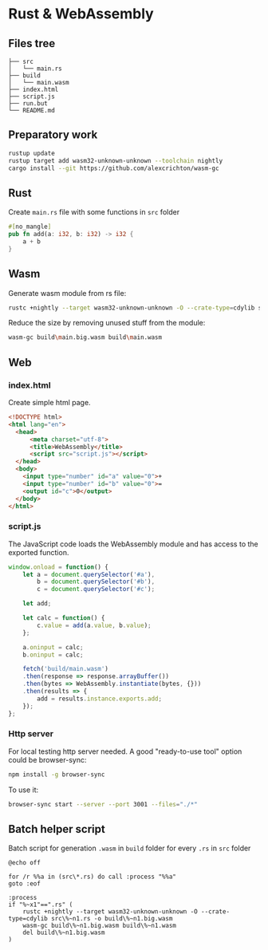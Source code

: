 # Rust & WebAssembly

## Files tree

```tree
├── src
│   └── main.rs
├── build
│   └── main.wasm
├── index.html
├── script.js
├── run.but
└── README.md
```

## Preparatory work

```bash
rustup update
rustup target add wasm32-unknown-unknown --toolchain nightly
cargo install --git https://github.com/alexcrichton/wasm-gc
```

## Rust

Create `main.rs` file with some functions in `src` folder

```rust
#[no_mangle]
pub fn add(a: i32, b: i32) -> i32 {
    a + b
}
```

## Wasm

Generate wasm module from rs file:

```bash
rustc +nightly --target wasm32-unknown-unknown -O --crate-type=cdylib src\main.rs -o build\main.big.wasm
```

Reduce the size by removing unused stuff from the module:

```bash
wasm-gc build\main.big.wasm build\main.wasm
```

## Web

### index.html

Create simple html page.

```html
<!DOCTYPE html>
<html lang="en">
  <head>
      <meta charset="utf-8">
      <title>WebAssembly</title>
      <script src="script.js"></script>
  </head>
  <body>
    <input type="number" id="a" value="0">+
    <input type="number" id="b" value="0">=
    <output id="c">0</output>
  </body>
</html>
```

### script.js

The JavaScript code loads the WebAssembly module and has access to the exported function.

```javascript
window.onload = function() {
    let a = document.querySelector('#a'),
        b = document.querySelector('#b'),
        c = document.querySelector('#c');

    let add;

    let calc = function() {
        c.value = add(a.value, b.value);
    };

    a.oninput = calc;
    b.oninput = calc;

    fetch('build/main.wasm')
    .then(response => response.arrayBuffer())
    .then(bytes => WebAssembly.instantiate(bytes, {}))
    .then(results => {
        add = results.instance.exports.add;
    });
};
```

### Http server

For local testing http server needed. A good "ready-to-use tool" option could be browser-sync:

```bash
npm install -g browser-sync
```

To use it:

```bash
browser-sync start --server --port 3001 --files="./*"
```

## Batch helper script

Batch script for generation `.wasm` in `build` folder for every `.rs` in `src` folder

```batch
@echo off

for /r %%a in (src\*.rs) do call :process "%%a"
goto :eof

:process
if "%~x1"==".rs" (
    rustc +nightly --target wasm32-unknown-unknown -O --crate-type=cdylib src\%~n1.rs -o build\%~n1.big.wasm
    wasm-gc build\%~n1.big.wasm build\%~n1.wasm
    del build\%~n1.big.wasm
)
```
